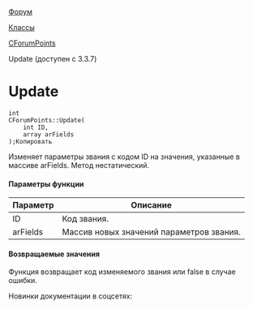 [Форум](/api_help/forum/index.php)

[Классы](/api_help/forum/developer/index.php)

[CForumPoints](/api_help/forum/developer/cforumpoints/index.php)

Update (доступен с 3.3.7)

Update
======

```
int
CForumPoints::Update(
	int ID, 
	array arFields
);Копировать
```

Изменяет параметры звания с кодом ID на значения, указанные в массиве arFields. Метод нестатический.

#### Параметры функции

| Параметр | Описание |
| --- | --- |
| ID | Код звания. |
| arFields | Массив новых значений параметров звания. |

#### Возвращаемые значения

Функция возвращает код изменяемого звания или false в случае ошибки.

Новинки документации в соцсетях: